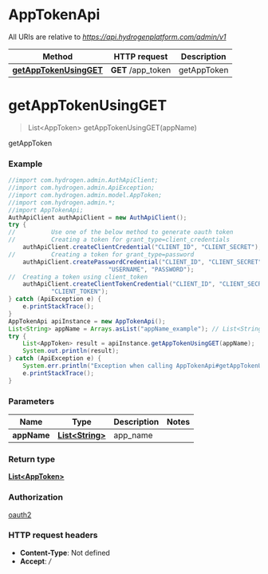 # AppTokenApi

All URIs are relative to *https://api.hydrogenplatform.com/admin/v1*

Method | HTTP request | Description
------------- | ------------- | -------------
[**getAppTokenUsingGET**](AppTokenApi.md#getAppTokenUsingGET) | **GET** /app_token | getAppToken


<a name="getAppTokenUsingGET"></a>
# **getAppTokenUsingGET**
> List&lt;AppToken&gt; getAppTokenUsingGET(appName)

getAppToken

### Example
```java
//import com.hydrogen.admin.AuthApiClient;
//import com.hydrogen.admin.ApiException;
//import com.hydrogen.admin.model.AppToken;
//import com.hydrogen.admin.*;
//import AppTokenApi;
AuthApiClient authApiClient = new AuthApiClient();
try {
//          Use one of the below method to generate oauth token        
//          Creating a token for grant_type=client_credentials            
    authApiClient.createClientCredential("CLIENT_ID", "CLIENT_SECRET");
//          Creating a token for grant_type=password
    authApiClient.createPasswordCredential("CLIENT_ID", "CLIENT_SECRET",
                            "USERNAME", "PASSWORD");     
//  Creating a token using client_token
    authApiClient.createClientTokenCredential("CLIENT_ID", "CLIENT_SECRET",
            "CLIENT_TOKEN");      
} catch (ApiException e) {
    e.printStackTrace();
}
AppTokenApi apiInstance = new AppTokenApi();
List<String> appName = Arrays.asList("appName_example"); // List<String> | app_name
try {
    List<AppToken> result = apiInstance.getAppTokenUsingGET(appName);
    System.out.println(result);
} catch (ApiException e) {
    System.err.println("Exception when calling AppTokenApi#getAppTokenUsingGET");
    e.printStackTrace();
}
```

### Parameters

Name | Type | Description  | Notes
------------- | ------------- | ------------- | -------------
 **appName** | [**List&lt;String&gt;**](String.md)| app_name |

### Return type

[**List&lt;AppToken&gt;**](AppToken.md)

### Authorization

[oauth2](../README.md#oauth2)

### HTTP request headers

 - **Content-Type**: Not defined
 - **Accept**: */*
